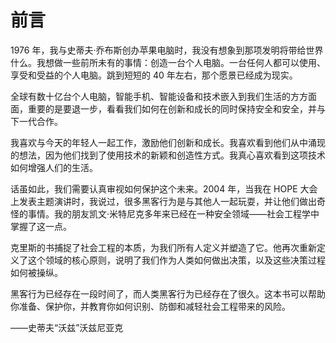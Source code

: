# 前言

1976 年，我与史蒂夫·乔布斯创办苹果电脑时，我没有想象到那项发明将带给世界什么。我想做一些前所未有的事情：创造一台个人电脑。一台任何人都可以使用、享受和受益的个人电脑。跳到短短的 40 年左右，那个愿景已经成为现实。

全球有数十亿台个人电脑，智能手机、智能设备和技术嵌入到我们生活的方方面面，重要的是要退一步，看看我们如何在创新和成长的同时保持安全和安全，并与下一代合作。

我喜欢与今天的年轻人一起工作，激励他们创新和成长。我喜欢看到他们从中涌现的想法，因为他们找到了使用技术的新颖和创造性方式。我真心喜欢看到这项技术如何增强人们的生活。

话虽如此，我们需要认真审视如何保护这个未来。2004 年，当我在 HOPE 大会上发表主题演讲时，我说过，很多黑客行为是与其他人一起玩耍，并让他们做出奇怪的事情。我的朋友凯文·米特尼克多年来已经在一种安全领域——社会工程学中掌握了这一点。

克里斯的书捕捉了社会工程的本质，为我们所有人定义并塑造了它。他再次重新定义了这个领域的核心原则，说明了我们作为人类如何做出决策，以及这些决策过程如何被操纵。

黑客行为已经存在一段时间了，而人类黑客行为已经存在了很久。这本书可以帮助你准备、保护你，并教育你如何识别、防御和减轻社会工程带来的风险。

——史蒂夫“沃兹”沃兹尼亚克
